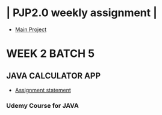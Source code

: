 | PJP2.0 weekly assignment |
========================

* [Main Project](https://github.com/mukeshbasira/PJP2.0)

# WEEK 2 BATCH 5

## JAVA CALCULATOR APP

- [Assignment statement](https://github.com/mukeshbasira/PJP2.0/blob/week2_maven/Assignments/Assignment%20on%20Maven.pdf)

### Udemy Course for JAVA
